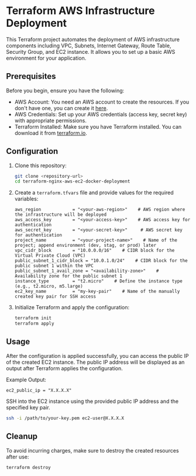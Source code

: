 # Terraform AWS Infrastructure Deployment

This Terraform project automates the deployment of AWS infrastructure components including VPC, Subnets, Internet Gateway, Route Table, Security Group, and EC2 instance. It allows you to set up a basic AWS environment for your application.

## Prerequisites

Before you begin, ensure you have the following:

- AWS Account: You need an AWS account to create the resources. If you don't have one, you can create it [here](https://aws.amazon.com/).
- AWS Credentials: Set up your AWS credentials (access key, secret key) with appropriate permissions.
- Terraform Installed: Make sure you have Terraform installed. You can download it from [terraform.io](https://www.terraform.io/downloads.html).

## Configuration

1. Clone this repository:

   ```bash
   git clone <repository-url>
   cd terraform-nginx-aws-ec2-docker-deployment
   ```

2. Create a `terraform.tfvars` file and provide values for the required variables:

   ```hcl
   aws_region            = "<your-aws-region>"    # AWS region where the infrastructure will be deployed
   aws_access_key        = "<your-access-key>"    # AWS access key for authentication
   aws_secret_key        = "<your-secret-key>"     # AWS secret key for authentication
   project_name          = "<your-project-name>"    # Name of the project; append environment (dev, stag, or prod) later
   vpc_cidr_block        = "10.0.0.0/16"    # CIDR block for the Virtual Private Cloud (VPC)
   public_subnet_1_cidr_block = "10.0.1.0/24"    # CIDR block for the public subnet 1 within the VPC
   public_subnet_1_avail_zone = "<availability-zone>"    # Availability zone for the public subnet 1
   instance_type         = "t2.micro"    # Define the instance type (e.g., t2.micro, m5.large)
   ec2_key_name          = "my-key-pair"    # Name of the manually created key pair for SSH access
   ```

3. Initialize Terraform and apply the configuration:

   ```bash
   terraform init
   terraform apply
   ```

## Usage

After the configuration is applied successfully, you can access the public IP of the created EC2 instance. The public IP address will be displayed as an output after Terraform applies the configuration.

Example Output:

```plaintext
ec2_public_ip = "X.X.X.X"
```

SSH into the EC2 instance using the provided public IP address and the specified key pair.

```bash
ssh -i /path/to/your-key.pem ec2-user@X.X.X.X
```

## Cleanup

To avoid incurring charges, make sure to destroy the created resources after use:

```bash
terraform destroy
```



